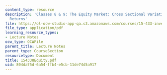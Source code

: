 ```yaml
---
content_type: resource
description: 'Classes 8 & 9: The Equity Market: Cross Sectional Variation in Stock
  Returns'
file: https://ol-ocw-studio-app-qa.s3.amazonaws.com/courses/15-433-investments-spring-2003/804da75d6a54ffb4e5cb11de74d5a917_154338Equity.pdf
file_type: application/pdf
learning_resource_types:
- Lecture Notes
ocw_type: OCWFile
parent_title: Lecture Notes
parent_type: CourseSection
resourcetype: Document
title: 154338Equity.pdf
uid: 804da75d-6a54-ffb4-e5cb-11de74d5a917
---
```

